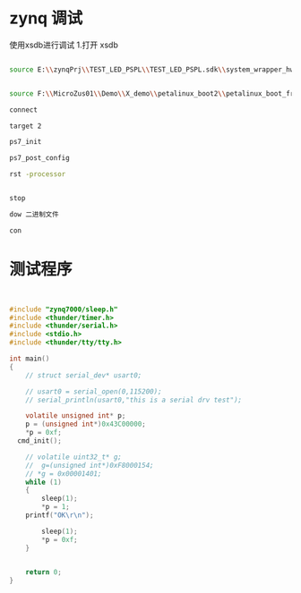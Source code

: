 <!--
 * @Author: your name
 * @Date: 2020-08-09 22:24:31
 * @LastEditTime: 2020-08-24 11:39:32
 * @LastEditors: Please set LastEditors
 * @Description: In User Settings Edit
 * @FilePath: \ThunderLib\documentation\zynq\zynq调试.md
-->

# zynq 调试

使用xsdb进行调试
1.打开 xsdb

```bash

source E:\\zynqPrj\\TEST_LED_PSPL\\TEST_LED_PSPL.sdk\\system_wrapper_hw_platform_0\\ps7_init.tcl


source F:\\MicroZus01\\Demo\\X_demo\\petalinux_boot2\\petalinux_boot_from_sd\\petalinux_boot_from_sd.sdk\\petalinux_boot_from_sd_wrapper_hw_platform_0\\ps7_init.tcl

connect

target 2

ps7_init

ps7_post_config

rst -processor


stop

dow 二进制文件

con

```


# 测试程序
```c


#include "zynq7000/sleep.h"
#include <thunder/timer.h>
#include <thunder/serial.h>
#include <stdio.h>
#include <thunder/tty/tty.h>

int main()
{
    // struct serial_dev* usart0;

    // usart0 = serial_open(0,115200);
    // serial_println(usart0,"this is a serial drv test");

    volatile unsigned int* p;
    p = (unsigned int*)0x43C00000;
    *p = 0xf;
  cmd_init();

    // volatile uint32_t* g;
    //  g=(unsigned int*)0xF8000154;
    // *g = 0x00001401;
    while (1)
    {
		sleep(1);
		*p = 1;
    printf("OK\r\n");

		sleep(1);
		*p = 0xf;
    }
    

    return 0;
}



```